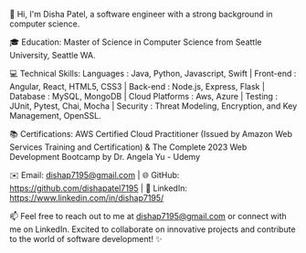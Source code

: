 👋 Hi, I'm Disha Patel, a software engineer with a strong background in computer science. 

🎓 Education: Master of Science in Computer Science from Seattle University, Seattle WA.

💻 Technical Skills: Languages : Java, Python, Javascript, Swift | Front-end : Angular, React, HTML5, CSS3 | Back-end : Node.js, Express, Flask | Database : MySQL, MongoDB | Cloud Platforms : Aws, Azure | Testing : JUnit, Pytest, Chai, Mocha | Security : Threat Modeling, Encryption, and Key Management, OpenSSL.

📚 Certifications: AWS Certified Cloud Practitioner (Issued by Amazon Web Services Training and Certification) & The Complete 2023 Web Development Bootcamp by Dr. Angela Yu - Udemy 

✉️ Email: dishap7195@gmail.com | 
🌐 GitHub: https://github.com/dishapatel7195 | 
🔗 LinkedIn: https://www.linkedin.com/in/dishap7195/

📫 Feel free to reach out to me at dishap7195@gmail.com or connect with me on LinkedIn.
Excited to collaborate on innovative projects and contribute to the world of software development! ✨
